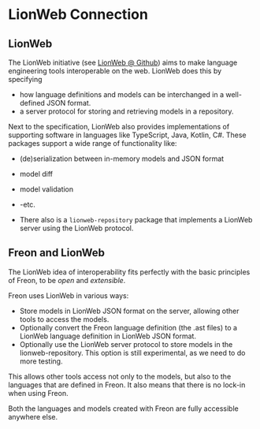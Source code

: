 # LionWeb Connection

## LionWeb
The LionWeb initiative (see [LionWeb @ Github](https://github.com/LionWeb-io)) aims to make language engineering
tools interoperable on the web.
LionWeb does this by specifying
- how language definitions and models can be interchanged in a well-defined JSON format.
- a server protocol for storing and retrieving models in a repository.

Next to the specification, LionWeb also provides implementations of supporting software in languages like TypeScript,
Java, Kotlin, C#.
These packages support a wide range of functionality like:
- (de)serialization between in-memory models and JSON format
- model diff
- model validation
- -etc.

- There also is a `lionweb-repository` package that implements a LionWeb server using the LionWeb protocol.


## Freon and LionWeb
The LionWeb idea of interoperability fits perfectly with the basic principles of Freon, to be _open_ and _extensible_.

Freon uses LionWeb in various ways:
- Store models in LionWeb JSON format on the server, allowing other tools to access the models.
- Optionally convert the Freon language definition (the .ast files) to a LionWeb language definition
in LionWeb JSON format. 
- Optionally use the LionWeb server protocol to store models in the lionweb-repository.
  This option is still experimental, as we need to do more testing.
 
This allows other tools access not only to the models, but also to the languages that are defined in Freon.
It also means that there is no lock-in when using Freon.

Both the languages and models created with Freon are fully accessible anywhere else.
